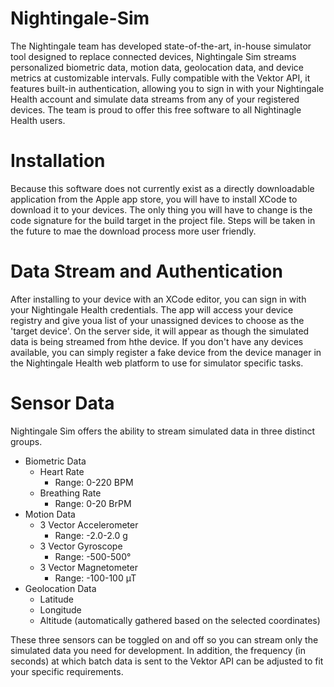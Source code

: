 # Nightingale-Sim

The Nightingale team has developed state-of-the-art, in-house simulator tool designed to replace 
connected devices, Nightingale Sim streams personalized biometric data, motion data, geolocation 
data, and device metrics at customizable intervals. Fully compatible with the Vektor API, it 
features built-in authentication, allowing you to sign in with your Nightingale Health account and 
simulate data streams from any of your registered devices. The team is proud to offer this free software 
to all Nightinagle Health users. 

# Installation
Because this software does not currently exist as a directly downloadable application from the Apple app store, you will have to install XCode to download it to your devices. The only thing you will have to change is the code signature for the build target in the project file. Steps will be taken in the future to mae the download process more user friendly.  

# Data Stream and Authentication
After installing to your device with an XCode editor, you can sign in with your Nightingale Health credentials. The app will access your device registry and give youa list of your unassigned devices to choose as the 'target device'. On the server side, it will appear as though the simulated data is being streamed from hthe device. If you don't have any devices available, you can simply register a fake device from the device manager in the Nightingale Health web platform to use for simulator specific tasks. 

# Sensor Data
Nightingale Sim offers the ability to stream simulated data in three distinct groups. 

- Biometric Data
  - Heart Rate
    - Range: 0-220 BPM
  - Breathing Rate
    - Range: 0-20 BrPM 
- Motion Data
  - 3 Vector Accelerometer
    - Range: -2.0-2.0 g
  - 3 Vector Gyroscope
    - Range: -500-500°
  - 3 Vector Magnetometer
    - Range: -100-100 µT
- Geolocation Data
  - Latitude
  - Longitude
  - Altitude (automatically gathered based on the selected coordinates)

These three sensors can be toggled on and off so you can stream only the simulated data you need for development. In addition, the frequency (in seconds) at which batch data is sent to the Vektor API can be adjusted to fit your specific requirements. 
